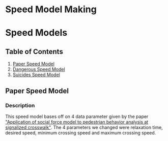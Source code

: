 Speed Model Making
===

# Speed Models

## Table of Contents
1. [Paper Speed Model]()
2. [Dangerous Speed Model]()
3. [Suicides Speed Model]()

## Paper Speed Model

### Description
This speed model bases off on 4 data parameter given by the paper ["Application of social force model to pedestrian behavior analysis at signalized crosswalk"](). The 4 parameters we changed were relaxation time, desired speed, minimum crossing speed and maximum crossing speed.


